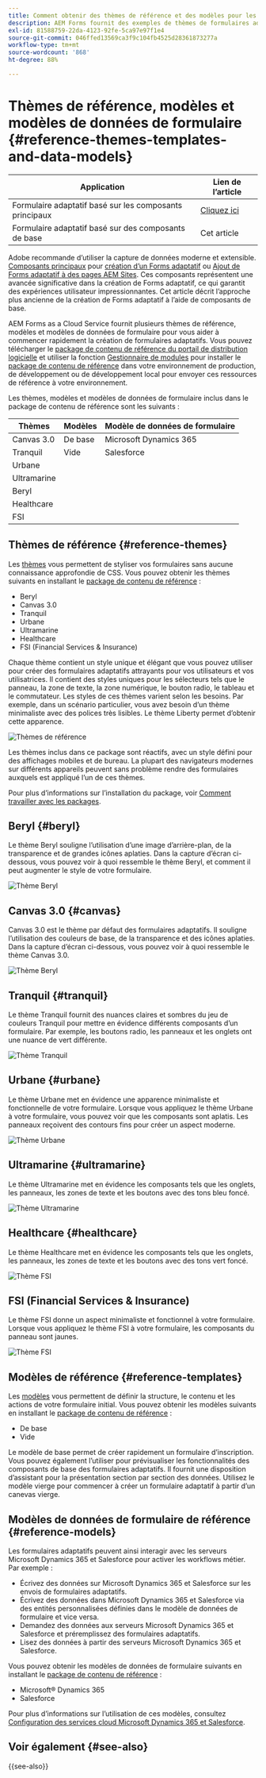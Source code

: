```yaml
---
title: Comment obtenir des thèmes de référence et des modèles pour les formulaires AEM ?
description: AEM Forms fournit des exemples de thèmes de formulaires adaptatifs, de modèles et de modèles de données de formulaire pour vous aider à créer rapidement des formulaires.
exl-id: 81588759-22da-4123-92fe-5ca97e97f1e4
source-git-commit: 046ffed13569ca3f9c104fb4525d28361873277a
workflow-type: tm+mt
source-wordcount: '868'
ht-degree: 88%

---
```


# Thèmes de référence, modèles et modèles de données de formulaire {#reference-themes-templates-and-data-models}


| Application | Lien de l’article |
| -------- | ---------------------------- |
| Formulaire adaptatif basé sur les composants principaux | [Cliquez ici](https://experienceleague.adobe.com/docs/experience-manager-core-components/using/adaptive-forms/sample-themes-templates-form-data-models-core-components.html) |
| Formulaire adaptatif basé sur des composants de base | Cet article |

<span class="preview"> Adobe recommande d’utiliser la capture de données moderne et extensible. [Composants principaux](https://experienceleague.adobe.com/docs/experience-manager-core-components/using/adaptive-forms/introduction.html?lang=fr) pour [création d’un Forms adaptatif](/help/forms/creating-adaptive-form-core-components.md) ou [Ajout de Forms adaptatif à des pages AEM Sites](/help/forms/create-or-add-an-adaptive-form-to-aem-sites-page.md). Ces composants représentent une avancée significative dans la création de Forms adaptatif, ce qui garantit des expériences utilisateur impressionnantes. Cet article décrit l’approche plus ancienne de la création de Forms adaptatif à l’aide de composants de base. </span>

AEM Forms as a Cloud Service fournit plusieurs thèmes de référence, modèles et modèles de données de formulaire pour vous aider à commencer rapidement la création de formulaires adaptatifs. Vous pouvez télécharger le [package de contenu de référence du portail de distribution logicielle](https://experience.adobe.com/#/downloads/content/software-distribution/en/aemcloud.html?package=/content/software-distribution/en/details.html/content/dam/aemcloud/public/aem-forms-reference-content.ui.content-2.1.0.zip) et utiliser la fonction [Gestionnaire de modules](/help/implementing/developing/tools/package-manager.md) pour installer le [package de contenu de référence](https://experience.adobe.com/#/downloads/content/software-distribution/en/aemcloud.html?package=/content/software-distribution/en/details.html/content/dam/aemcloud/public/aem-forms-reference-content.ui.content-2.1.0.zip) dans votre environnement de production, de développement ou de développement local pour envoyer ces ressources de référence à votre environnement.

Les thèmes, modèles et modèles de données de formulaire inclus dans le package de contenu de référence sont les suivants :


| Thèmes | Modèles | Modèle de données de formulaire |
---------|----------|---------
| Canvas 3.0 | De base | Microsoft Dynamics 365 |
| Tranquil | Vide | Salesforce |
| Urbane |   |  |
| Ultramarine |  |  |
| Beryl |  |  |
| Healthcare |  |   |
| FSI |   |   |

## Thèmes de référence {#reference-themes}

Les [thèmes](/help/forms/themes.md) vous permettent de styliser vos formulaires sans aucune connaissance approfondie de CSS. Vous pouvez obtenir les thèmes suivants en installant le [package de contenu de référence](https://experience.adobe.com/#/downloads/content/software-distribution/en/aemcloud.html?package=/content/software-distribution/en/details.html/content/dam/aemcloud/public/aem-forms-reference-content.ui.content-2.1.0.zip) :

* Beryl
* Canvas 3.0
* Tranquil
* Urbane
* Ultramarine
* Healthcare
* FSI (Financial Services &amp; Insurance)

Chaque thème contient un style unique et élégant que vous pouvez utiliser pour créer des formulaires adaptatifs attrayants pour vos utilisateurs et vos utilisatrices. Il contient des styles uniques pour les sélecteurs tels que le panneau, la zone de texte, la zone numérique, le bouton radio, le tableau et le commutateur. Les styles de ces thèmes varient selon les besoins. Par exemple, dans un scénario particulier, vous avez besoin d’un thème minimaliste avec des polices très lisibles. Le thème Liberty permet d’obtenir cette apparence.

![Thèmes de référence](assets/ref-themes.png)

Les thèmes inclus dans ce package sont réactifs, avec un style défini pour des affichages mobiles et de bureau. La plupart des navigateurs modernes sur différents appareils peuvent sans problème rendre des formulaires auxquels est appliqué l’un de ces thèmes.

Pour plus d’informations sur l’installation du package, voir [Comment travailler avec les packages](/help/implementing/developing/tools/package-manager.md).

## Beryl {#beryl}

Le thème Beryl souligne l’utilisation d’une image d’arrière-plan, de la transparence et de grandes icônes aplaties. Dans la capture d’écran ci-dessous, vous pouvez voir à quoi ressemble le thème Beryl, et comment il peut augmenter le style de votre formulaire.

![Thème Beryl](assets/beryl.png)

## Canvas 3.0 {#canvas}

Canvas 3.0 est le thème par défaut des formulaires adaptatifs. Il souligne l’utilisation des couleurs de base, de la transparence et des icônes aplaties. Dans la capture d’écran ci-dessous, vous pouvez voir à quoi ressemble le thème Canvas 3.0.

![Thème Beryl](assets/canvas.png)


## Tranquil {#tranquil}

Le thème Tranquil fournit des nuances claires et sombres du jeu de couleurs Tranquil pour mettre en évidence différents composants d’un formulaire. Par exemple, les boutons radio, les panneaux et les onglets ont une nuance de vert différente.

![Thème Tranquil](assets/tranquil.png)


## Urbane {#urbane}

Le thème Urbane met en évidence une apparence minimaliste et fonctionnelle de votre formulaire. Lorsque vous appliquez le thème Urbane à votre formulaire, vous pouvez voir que les composants sont aplatis. Les panneaux reçoivent des contours fins pour créer un aspect moderne.

![Thème Urbane](assets/urbane.png)


## Ultramarine {#ultramarine}

Le thème Ultramarine met en évidence les composants tels que les onglets, les panneaux, les zones de texte et les boutons avec des tons bleu foncé.

![Thème Ultramarine](assets/ultramarine.png)

## Healthcare {#healthcare}

Le thème Healthcare met en évidence les composants tels que les onglets, les panneaux, les zones de texte et les boutons avec des tons vert foncé.

![Thème FSI](assets/healthcare.png)


## FSI (Financial Services &amp; Insurance)

Le thème FSI donne un aspect minimaliste et fonctionnel à votre formulaire. Lorsque vous appliquez le thème FSI à votre formulaire, les composants du panneau sont jaunes.

![Thème FSI](assets/fsi.png)

## Modèles de référence {#reference-templates}


Les [modèles](/help/forms/themes.md) vous permettent de définir la structure, le contenu et les actions de votre formulaire initial. Vous pouvez obtenir les modèles suivants en installant le [package de contenu de référence](https://experience.adobe.com/#/downloads/content/software-distribution/en/aemcloud.html?package=/content/software-distribution/en/details.html/content/dam/aemcloud/public/aem-forms-reference-content.ui.content-2.1.0.zip) :

* De base
* Vide

Le modèle de base permet de créer rapidement un formulaire d’inscription. Vous pouvez également l’utiliser pour prévisualiser les fonctionnalités des composants de base des formulaires adaptatifs. Il fournit une disposition d’assistant pour la présentation section par section des données. Utilisez le modèle vierge pour commencer à créer un formulaire adaptatif à partir d’un canevas vierge.


## Modèles de données de formulaire de référence {#reference-models}

Les formulaires adaptatifs peuvent ainsi interagir avec les serveurs Microsoft Dynamics 365 et Salesforce pour activer les workflows métier. Par exemple :

* Écrivez des données sur Microsoft Dynamics 365 et Salesforce sur les envois de formulaires adaptatifs.
* Écrivez des données dans Microsoft Dynamics 365 et Salesforce via des entités personnalisées définies dans le modèle de données de formulaire et vice versa.
* Demandez des données aux serveurs Microsoft Dynamics 365 et Salesforce et préremplissez des formulaires adaptatifs.
* Lisez des données à partir des serveurs Microsoft Dynamics 365 et Salesforce.

Vous pouvez obtenir les modèles de données de formulaire suivants en installant le [package de contenu de référence](https://experience.adobe.com/#/downloads/content/software-distribution/en/aemcloud.html?package=/content/software-distribution/en/details.html/content/dam/aemcloud/public/aem-forms-reference-content.ui.content-2.1.0.zip) :

* Microsoft® Dynamics 365
* Salesforce

Pour plus d’informations sur l’utilisation de ces modèles, consultez [Configuration des services cloud Microsoft Dynamics 365 et Salesforce](https://experienceleague.adobe.com/docs/experience-manager-cloud-service/content/forms/integrate/use-form-data-model/configure-msdynamics-salesforce.html?lang=fr#configure-dynamics-cloud-service).


## Voir également {#see-also}

{{see-also}}